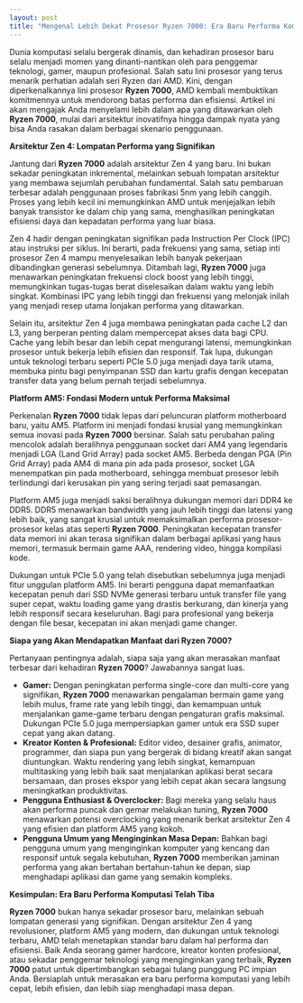 ```yaml
---
layout: post
title: "Mengenal Lebih Dekat Prosesor Ryzen 7000: Era Baru Performa Komputasi"
---
```


Dunia komputasi selalu bergerak dinamis, dan kehadiran prosesor baru selalu menjadi momen yang dinanti-nantikan oleh para penggemar teknologi, gamer, maupun profesional. Salah satu lini prosesor yang terus menarik perhatian adalah seri Ryzen dari AMD. Kini, dengan diperkenalkannya lini prosesor **Ryzen 7000**, AMD kembali membuktikan komitmennya untuk mendorong batas performa dan efisiensi. Artikel ini akan mengajak Anda menyelami lebih dalam apa yang ditawarkan oleh **Ryzen 7000**, mulai dari arsitektur inovatifnya hingga dampak nyata yang bisa Anda rasakan dalam berbagai skenario penggunaan.

**Arsitektur Zen 4: Lompatan Performa yang Signifikan**

Jantung dari **Ryzen 7000** adalah arsitektur Zen 4 yang baru. Ini bukan sekadar peningkatan inkremental, melainkan sebuah lompatan arsitektur yang membawa sejumlah perubahan fundamental. Salah satu pembaruan terbesar adalah penggunaan proses fabrikasi 5nm yang lebih canggih. Proses yang lebih kecil ini memungkinkan AMD untuk menjejalkan lebih banyak transistor ke dalam chip yang sama, menghasilkan peningkatan efisiensi daya dan kepadatan performa yang luar biasa.

Zen 4 hadir dengan peningkatan signifikan pada Instruction Per Clock (IPC) atau instruksi per siklus. Ini berarti, pada frekuensi yang sama, setiap inti prosesor Zen 4 mampu menyelesaikan lebih banyak pekerjaan dibandingkan generasi sebelumnya. Ditambah lagi, **Ryzen 7000** juga menawarkan peningkatan frekuensi clock boost yang lebih tinggi, memungkinkan tugas-tugas berat diselesaikan dalam waktu yang lebih singkat. Kombinasi IPC yang lebih tinggi dan frekuensi yang melonjak inilah yang menjadi resep utama lonjakan performa yang ditawarkan.

Selain itu, arsitektur Zen 4 juga membawa peningkatan pada cache L2 dan L3, yang berperan penting dalam mempercepat akses data bagi CPU. Cache yang lebih besar dan lebih cepat mengurangi latensi, memungkinkan prosesor untuk bekerja lebih efisien dan responsif. Tak lupa, dukungan untuk teknologi terbaru seperti PCIe 5.0 juga menjadi daya tarik utama, membuka pintu bagi penyimpanan SSD dan kartu grafis dengan kecepatan transfer data yang belum pernah terjadi sebelumnya.

**Platform AM5: Fondasi Modern untuk Performa Maksimal**

Perkenalan **Ryzen 7000** tidak lepas dari peluncuran platform motherboard baru, yaitu AM5. Platform ini menjadi fondasi krusial yang memungkinkan semua inovasi pada **Ryzen 7000** bersinar. Salah satu perubahan paling mencolok adalah beralihnya penggunaan socket dari AM4 yang legendaris menjadi LGA (Land Grid Array) pada socket AM5. Berbeda dengan PGA (Pin Grid Array) pada AM4 di mana pin ada pada prosesor, socket LGA menempatkan pin pada motherboard, sehingga membuat prosesor lebih terlindungi dari kerusakan pin yang sering terjadi saat pemasangan.

Platform AM5 juga menjadi saksi beralihnya dukungan memori dari DDR4 ke DDR5. DDR5 menawarkan bandwidth yang jauh lebih tinggi dan latensi yang lebih baik, yang sangat krusial untuk memaksimalkan performa prosesor-prosesor kelas atas seperti **Ryzen 7000**. Peningkatan kecepatan transfer data memori ini akan terasa signifikan dalam berbagai aplikasi yang haus memori, termasuk bermain game AAA, rendering video, hingga kompilasi kode.

Dukungan untuk PCIe 5.0 yang telah disebutkan sebelumnya juga menjadi fitur unggulan platform AM5. Ini berarti pengguna dapat memanfaatkan kecepatan penuh dari SSD NVMe generasi terbaru untuk transfer file yang super cepat, waktu loading game yang drastis berkurang, dan kinerja yang lebih responsif secara keseluruhan. Bagi para profesional yang bekerja dengan file besar, kecepatan ini akan menjadi game changer.

**Siapa yang Akan Mendapatkan Manfaat dari Ryzen 7000?**

Pertanyaan pentingnya adalah, siapa saja yang akan merasakan manfaat terbesar dari kehadiran **Ryzen 7000**? Jawabannya sangat luas.

*   **Gamer:** Dengan peningkatan performa single-core dan multi-core yang signifikan, **Ryzen 7000** menawarkan pengalaman bermain game yang lebih mulus, frame rate yang lebih tinggi, dan kemampuan untuk menjalankan game-game terbaru dengan pengaturan grafis maksimal. Dukungan PCIe 5.0 juga mempersiapkan gamer untuk era SSD super cepat yang akan datang.
*   **Kreator Konten & Profesional:** Editor video, desainer grafis, animator, programmer, dan siapa pun yang bergerak di bidang kreatif akan sangat diuntungkan. Waktu rendering yang lebih singkat, kemampuan multitasking yang lebih baik saat menjalankan aplikasi berat secara bersamaan, dan proses ekspor yang lebih cepat akan secara langsung meningkatkan produktivitas.
*   **Pengguna Enthusiast & Overclocker:** Bagi mereka yang selalu haus akan performa puncak dan gemar melakukan tuning, **Ryzen 7000** menawarkan potensi overclocking yang menarik berkat arsitektur Zen 4 yang efisien dan platform AM5 yang kokoh.
*   **Pengguna Umum yang Menginginkan Masa Depan:** Bahkan bagi pengguna umum yang menginginkan komputer yang kencang dan responsif untuk segala kebutuhan, **Ryzen 7000** memberikan jaminan performa yang akan bertahan bertahun-tahun ke depan, siap menghadapi aplikasi dan game yang semakin kompleks.

**Kesimpulan: Era Baru Performa Komputasi Telah Tiba**

**Ryzen 7000** bukan hanya sekadar prosesor baru, melainkan sebuah lompatan generasi yang signifikan. Dengan arsitektur Zen 4 yang revolusioner, platform AM5 yang modern, dan dukungan untuk teknologi terbaru, AMD telah menetapkan standar baru dalam hal performa dan efisiensi. Baik Anda seorang gamer hardcore, kreator konten profesional, atau sekadar penggemar teknologi yang menginginkan yang terbaik, **Ryzen 7000** patut untuk dipertimbangkan sebagai tulang punggung PC impian Anda. Bersiaplah untuk merasakan era baru performa komputasi yang lebih cepat, lebih efisien, dan lebih siap menghadapi masa depan.
